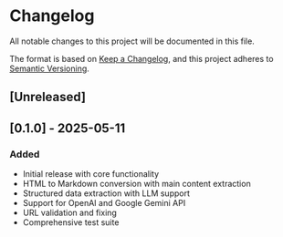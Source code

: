 # Changelog

All notable changes to this project will be documented in this file.

The format is based on [Keep a Changelog](https://keepachangelog.com/en/1.0.0/),
and this project adheres to [Semantic Versioning](https://semver.org/spec/v2.0.0.html).

## [Unreleased]

## [0.1.0] - 2025-05-11

### Added
- Initial release with core functionality
- HTML to Markdown conversion with main content extraction
- Structured data extraction with LLM support
- Support for OpenAI and Google Gemini API
- URL validation and fixing
- Comprehensive test suite
